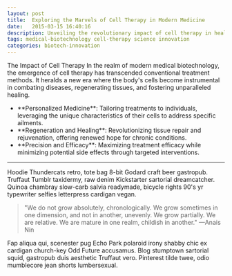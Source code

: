 ```yaml
---
layout: post
title:  Exploring the Marvels of Cell Therapy in Modern Medicine
date:   2015-03-15 16:40:16
description: Unveiling the revolutionary impact of cell therapy in healthcare.
tags: medical-biotechnology cell-therapy science innovation
categories: biotech-innovation
---
```

The Impact of Cell Therapy
In the realm of modern medical biotechnology, the emergence of cell therapy has transcended conventional treatment methods. It heralds a new era where the body's cells become instrumental in combating diseases, regenerating tissues, and fostering unparalleled healing.

<ul>
    <li> **Personalized Medicine**: Tailoring treatments to individuals, leveraging the unique characteristics of their cells to address specific ailments.</li>
    <li> **Regeneration and Healing**: Revolutionizing tissue repair and rejuvenation, offering renewed hope for chronic conditions.</li>
    <li> **Precision and Efficacy**: Maximizing treatment efficacy while minimizing potential side effects through targeted interventions.</li>
</ul>
<hr>
Hoodie Thundercats retro, tote bag 8-bit Godard craft beer gastropub. Truffaut Tumblr taxidermy, raw denim Kickstarter sartorial dreamcatcher. Quinoa chambray slow-carb salvia readymade, bicycle rights 90's yr typewriter selfies letterpress cardigan vegan.

<blockquote>
    "We do not grow absolutely, chronologically. We grow sometimes in one dimension, and not in another, unevenly. We grow partially. We are relative. We are mature in one realm, childish in another."
    —Anais Nin
</blockquote>
Fap aliqua qui, scenester pug Echo Park polaroid irony shabby chic ex cardigan church-key Odd Future accusamus. Blog stumptown sartorial squid, gastropub duis aesthetic Truffaut vero. Pinterest tilde twee, odio mumblecore jean shorts lumbersexual.
